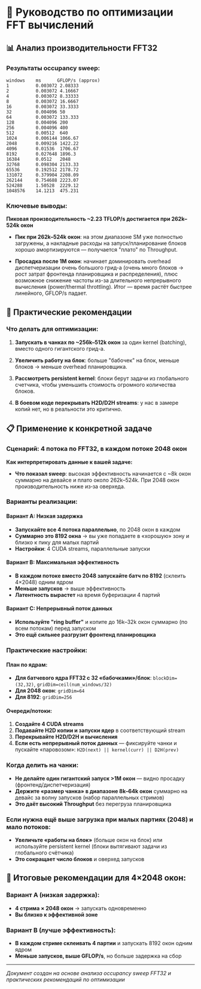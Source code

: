 # 🚀 Руководство по оптимизации FFT вычислений

## 📊 Анализ производительности FFT32

### Результаты occupancy sweep:
```
windows    ms      GFLOP/s (approx)
1          0.003072 2.08333
2          0.003072 4.16667
4          0.003072 8.33333
8          0.003072 16.6667
16         0.003072 33.3333
32         0.004096 50
64         0.003072 133.333
128        0.004096 200
256        0.004096 400
512        0.00512  640
1024       0.006144 1066.67
2048       0.009216 1422.22
4096       0.01536  1706.67
8192       0.027648 1896.3
16384      0.0512   2048
32768      0.098304 2133.33
65536      0.192512 2178.72
131072     0.379904 2208.09
262144     0.754688 2223.07
524288     1.50528  2229.12
1048576    14.1213  475.231
```

### Ключевые выводы:

**Пиковая производительность ~2.23 TFLOP/s достигается при 262k–524k окон**

- **Пик при 262k–524k окон**: на этом диапазоне SM уже полностью загружены, а накладные расходы на запуск/планирование блоков хорошо амортизируются — получается "плато" по Throughput.

- **Просадка после 1M окон**: начинает доминировать overhead диспетчеризации очень большого грид-а (очень много блоков → рост затрат фронтенда планировщика и распределения), плюс возможное снижение частоты из-за длительного непрерывного вычисления (power/thermal throttling). Итог — время растёт быстрее линейного, GFLOP/s падает.

## 🎯 Практические рекомендации

### Что делать для оптимизации:

1. **Запускать в чанках по ~256k–512k окон** за один kernel (batching), вместо одного гигантского грид-а.

2. **Увеличить работу на блок**: больше "бабочек" на блок, меньше блоков → меньше overhead планировщика.

3. **Рассмотреть persistent kernel**: блоки берут задачи из глобального счетчика, чтобы уменьшить стоимость огромного количества блоков.

4. **В боевом коде перекрывать H2D/D2H streams**: у нас в замере копий нет, но в реальности это критично.

## 📋 Применение к конкретной задаче

### Сценарий: 4 потока по FFT32, в каждом потоке 2048 окон

**Как интерпретировать данные к вашей задаче:**

- **Что показал sweep**: высокая эффективность начинается с ~8k окон суммарно на девайсе и плато около 262k–524k. При 2048 окон производительность ниже из‑за оверхеда.

### Варианты реализации:

#### Вариант A: Низкая задержка
- **Запускайте все 4 потока параллельно**, по 2048 окон в каждом
- **Суммарно это 8192 окна** → вы уже попадаете в «хорошую» зону и близко к пику для малых партий
- **Настройки**: 4 CUDA streams, параллельные запуски

#### Вариант B: Максимальная эффективность  
- **В каждом потоке вместо 2048 запускайте батч по 8192** (склеить 4×2048) одним ядром
- **Меньше запусков** → выше эффективность
- **Латентность вырастет** на время буферизации 4 партий

#### Вариант C: Непрерывный поток данных
- **Используйте "ring buffer"** и копите до 16k–32k окон суммарно (по всем потокам) перед запуском
- **Это ещё сильнее разгрузит фронтенд планировщика**

### Практические настройки:

#### План по ядрам:
- **Для батчевого ядра FFT32 с 32 «бабочками»/блок**: `blockDim=(32,32)`, `gridDim=ceil(num_windows/32)`
- **Для 2048 окон**: `gridDim=64`
- **Для 8192**: `gridDim=256`

#### Очереди/потоки:
1. **Создайте 4 CUDA streams**
2. **Подавайте H2D копии и запуски ядер** в соответствующий stream
3. **Перекрывайте H2D/D2H и вычисления**
4. **Если есть непрерывный поток данных** — фиксируйте чанки и пускайте «паровозом»: `H2D(next) || kernel(curr) || D2H(prev)`

### Когда делить на чанки:

- **Не делайте один гигантский запуск >1M окон** — видно просадку (фронтенд/диспетчеризация)
- **Держите «размер чанка» в диапазоне 8k–64k окон** суммарно на девайс за волну запусков (набор параллельных стримов)
- **Это даёт высокий Throughput** без перегруза планировщика

### Если нужна ещё выше загрузка при малых партиях (2048) и мало потоков:

- **Увеличьте «работы на блок»** (больше окон на блок) или используйте persistent kernel (блоки вытягивают задачи из глобального счётчика)
- **Это сокращает число блоков** и оверхед запусков

## 🎯 Итоговые рекомендации для 4×2048 окон:

### Вариант A (низкая задержка):
- **4 стрима × 2048 окон** → запускать одновременно
- **Вы близко к эффективной зоне**

### Вариант B (лучше эффективность):
- **В каждом стриме склеивать 4 партии** и запускать 8192 окон одним ядром
- **Меньше запусков, выше GFLOP/s**, но больше задержка на сбор

---

*Документ создан на основе анализа occupancy sweep FFT32 и практических рекомендаций по оптимизации*


